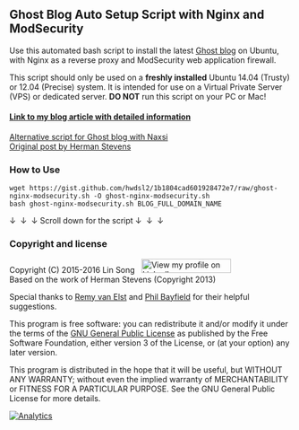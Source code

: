 ## Ghost Blog Auto Setup Script with Nginx and ModSecurity

Use this automated bash script to install the latest <a href="https://ghost.org" target="_blank">Ghost blog</a> on Ubuntu, with Nginx as a reverse proxy and ModSecurity web application firewall.

This script should only be used on a **freshly installed** Ubuntu 14.04 (Trusty) or 12.04 (Precise) system. It is intended for use on a Virtual Private Server (VPS) or dedicated server. **DO NOT** run this script on your PC or Mac!

#### <a href="https://blog.ls20.com/install-ghost-0-3-3-with-nginx-and-modsecurity/" target="_blank">Link to my blog article with detailed information</a>   
<a href="https://gist.github.com/hwdsl2/42841f9edad3f1741436" target="_blank">Alternative script for Ghost blog with Naxsi</a>   
<a href="https://blog.igbuend.com/dude-looks-like-a-ghost/" target="_blank">Original post by Herman Stevens</a>   

### How to Use
```
wget https://gist.github.com/hwdsl2/1b1804cad601928472e7/raw/ghost-nginx-modsecurity.sh -O ghost-nginx-modsecurity.sh
bash ghost-nginx-modsecurity.sh BLOG_FULL_DOMAIN_NAME
```

&darr;&nbsp;&nbsp;&darr;&nbsp;&nbsp;&darr; Scroll down for the script &darr;&nbsp;&nbsp;&darr;&nbsp;&nbsp;&darr;

### Copyright and license

Copyright (C) 2015-2016&nbsp;Lin Song&nbsp;&nbsp;&nbsp;<a href="https://www.linkedin.com/in/linsongui" target="_blank"><img src="https://static.licdn.com/scds/common/u/img/webpromo/btn_viewmy_160x25.png" width="160" height="25" border="0" alt="View my profile on LinkedIn"></a>    
Based on the work of Herman Stevens (Copyright 2013)

Special thanks to <a href="https://raymii.org" target="_blank">Remy van Elst</a> and <a href="https://philio.me" target="_blank">Phil Bayfield</a> for their helpful suggestions.

This program is free software: you can redistribute it and/or modify it under the terms of the <a href="https://www.gnu.org/licenses/gpl.html" target="_blank">GNU General Public License</a> as published by the Free Software Foundation, either version 3 of the License, or (at your option) any later version.

This program is distributed in the hope that it will be useful, but WITHOUT ANY WARRANTY; without even the implied warranty of MERCHANTABILITY or FITNESS FOR A PARTICULAR PURPOSE. See the GNU General Public License for more details.

<a href="https://github.com/igrigorik/ga-beacon" target="_blank"><img src="https://ga-bc1.appspot.com/UA-46742347-4/hwdsl2/1b1804cad601928472e7?dh=gist.github.com&amp;gif=1" alt="Analytics" style="max-width:100%;"></a>
